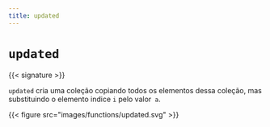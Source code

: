 ```yaml
---
title: updated
---
```


# `updated`

{{< signature >}}

`updated` cria uma coleção copiando todos os elementos dessa coleção, mas substituindo o elemento indice `i` pelo valor` a`.

{{< figure src="images/functions/updated.svg" >}}
